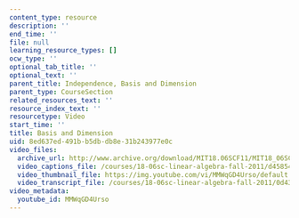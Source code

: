 ```yaml
---
content_type: resource
description: ''
end_time: ''
file: null
learning_resource_types: []
ocw_type: ''
optional_tab_title: ''
optional_text: ''
parent_title: Independence, Basis and Dimension
parent_type: CourseSection
related_resources_text: ''
resource_index_text: ''
resourcetype: Video
start_time: ''
title: Basis and Dimension
uid: 8ed637ed-491b-b5db-db8e-31b243977e0c
video_files:
  archive_url: http://www.archive.org/download/MIT18.06SCF11/MIT18_06SC_110526_A2_300k.mp4
  video_captions_file: /courses/18-06sc-linear-algebra-fall-2011/d458540879f45dc6812513b79cc0ab25_MMWqGD4Urso.vtt
  video_thumbnail_file: https://img.youtube.com/vi/MMWqGD4Urso/default.jpg
  video_transcript_file: /courses/18-06sc-linear-algebra-fall-2011/0d432adcd7958f5dbedecccd20ec1efc_MMWqGD4Urso.pdf
video_metadata:
  youtube_id: MMWqGD4Urso
---
```

